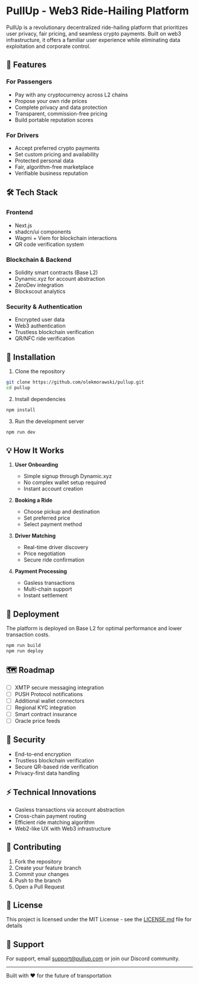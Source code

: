 # PullUp - Web3 Ride-Hailing Platform

PullUp is a revolutionary decentralized ride-hailing platform that prioritizes user privacy, fair pricing, and seamless crypto payments. Built on web3 infrastructure, it offers a familiar user experience while eliminating data exploitation and corporate control.

## 🚀 Features

### For Passengers
- Pay with any cryptocurrency across L2 chains
- Propose your own ride prices
- Complete privacy and data protection
- Transparent, commission-free pricing
- Build portable reputation scores

### For Drivers
- Accept preferred crypto payments
- Set custom pricing and availability
- Protected personal data
- Fair, algorithm-free marketplace
- Verifiable business reputation

## 🛠 Tech Stack

### Frontend
- Next.js
- shadcn/ui components
- Wagmi + Viem for blockchain interactions
- QR code verification system

### Blockchain & Backend
- Solidity smart contracts (Base L2)
- Dynamic.xyz for account abstraction
- ZeroDev integration
- Blockscout analytics

### Security & Authentication
- Encrypted user data
- Web3 authentication
- Trustless blockchain verification
- QR/NFC ride verification

## 🔧 Installation

1. Clone the repository
```bash
git clone https://github.com/olekmorawski/pullup.git
cd pullup
```

2. Install dependencies
```bash
npm install
```

3. Run the development server
```bash
npm run dev
```

## 💡 How It Works

1. **User Onboarding**
   - Simple signup through Dynamic.xyz
   - No complex wallet setup required
   - Instant account creation

2. **Booking a Ride**
   - Choose pickup and destination
   - Set preferred price
   - Select payment method

3. **Driver Matching**
   - Real-time driver discovery
   - Price negotiation
   - Secure ride confirmation

4. **Payment Processing**
   - Gasless transactions
   - Multi-chain support
   - Instant settlement

## 🚀 Deployment

The platform is deployed on Base L2 for optimal performance and lower transaction costs.

```bash
npm run build
npm run deploy
```

## 🗺 Roadmap

- [ ] XMTP secure messaging integration
- [ ] PUSH Protocol notifications
- [ ] Additional wallet connectors
- [ ] Regional KYC integration
- [ ] Smart contract insurance
- [ ] Oracle price feeds

## 🔐 Security

- End-to-end encryption
- Trustless blockchain verification
- Secure QR-based ride verification
- Privacy-first data handling

## ⚡️ Technical Innovations

- Gasless transactions via account abstraction
- Cross-chain payment routing
- Efficient ride matching algorithm
- Web2-like UX with Web3 infrastructure

## 👥 Contributing

1. Fork the repository
2. Create your feature branch
3. Commit your changes
4. Push to the branch
5. Open a Pull Request

## 📄 License

This project is licensed under the MIT License - see the [LICENSE.md](LICENSE.md) file for details

## 🤝 Support

For support, email support@pullup.com or join our Discord community.

---

Built with ❤️ for the future of transportation
